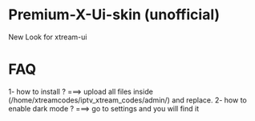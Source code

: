 # Premium-X-Ui-skin (unofficial)
New Look for xtream-ui

# FAQ
1- how to install ?
===> upload all files inside (/home/xtreamcodes/iptv_xtream_codes/admin/) and replace.
2- how to enable dark mode ?
===> go to settings and you will find it

